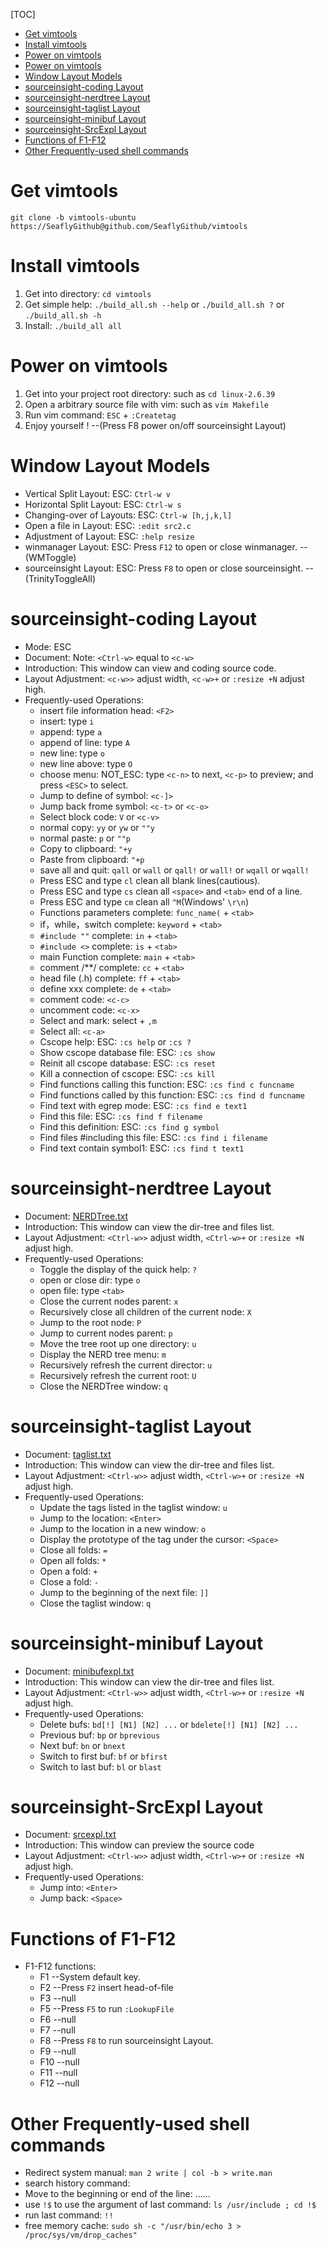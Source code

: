 [TOC]

- [Get vimtools](#get-vimtools)
- [Install vimtools](#install-vimtools)
- [Power on vimtools](#power-on-vimtools)
- [Power on vimtools](#power-on-vimtools)
- [Window Layout Models](#window-layout-models)
- [sourceinsight-coding Layout](#sourceinsight-coding-layout)
- [sourceinsight-nerdtree Layout](#sourceinsight-nerdtree-layout)
- [sourceinsight-taglist Layout](#sourceinsight-taglist-layout)
- [sourceinsight-minibuf Layout](#sourceinsight-minibuf-layout)
- [sourceinsight-SrcExpl Layout](#sourceinsight-srcexpl-layout)
- [Functions of F1-F12](#functions-of-f1-f12)
- [Other Frequently-used shell commands](#other-frequently-used-shell-commands)

# Get vimtools

    git clone -b vimtools-ubuntu https://SeaflyGithub@github.com/SeaflyGithub/vimtools

# Install vimtools

1. Get into directory: `cd vimtools`
2. Get simple help: `./build_all.sh --help` or `./build_all.sh ?` or `./build_all.sh -h`
3. Install: `./build_all all`

# Power on vimtools

1. Get into your project root directory: such as `cd linux-2.6.39`
2. Open a arbitrary source file with vim: such as `vim Makefile`
3. Run vim command: `ESC` + `:Createtag`
4. Enjoy yourself !    --(Press F8 power on/off sourceinsight Layout)

# Window Layout Models

- Vertical Split Layout: ESC: `Ctrl-w v`
- Horizontal Split Layout: ESC: `Ctrl-w s`
- Changing-over of Layouts: ESC: `Ctrl-w [h,j,k,l]`
- Open a file in Layout: ESC: `:edit src2.c`
- Adjustment of Layout: ESC: `:help resize`
- winmanager Layout: ESC: Press `F12` to open or close winmanager.    -- (WMToggle)
- sourceinsight Layout: ESC: Press `F8` to open or close sourceinsight.    -- (TrinityToggleAll)

# sourceinsight-coding Layout

- Mode: ESC
- Document: Note: `<Ctrl-w>` equal to `<c-w>`
- Introduction: This window can view and coding source code.
- Layout Adjustment: `<c-w>>` adjust width, `<c-w>+` or `:resize +N` adjust high.
- Frequently-used Operations:
    - insert file information head: `<F2>`
    - insert: type `i`
    - append: type `a`
    - append of line: type `A`
    - new line: type `o`
    - new line above: type `O`
    - choose menu: NOT_ESC: type `<c-n>` to next, `<c-p>` to preview; and press `<ESC>` to select.
    - Jump to define of symbol: `<c-]>`
    - Jump back frome symbol: `<c-t>` or `<c-o>`
    - Select block code: `V` or `<c-v>`
    - normal copy: `yy` or `yw` or `""y`
    - normal paste: `p` or `""p`
    - Copy to clipboard: `"+y`
    - Paste from clipboard: `"+p`
    - save all and quit: `qall` or `wall` or `qall!` or `wall!` or `wqall` or `wqall!`
    - Press ESC and type `cl` clean all blank lines(cautious).
    - Press ESC and type `cs` clean all `<space>` and `<tab>` end of a line.
    - Press ESC and type `cm` clean all `^M`(Windows' `\r\n`)
    - Functions parameters complete: `func_name(` + `<tab>`
    - if，while，switch complete: `keyword` + `<tab>`
    - `#include ""` complete: `in` + `<tab>`
    - `#include <>` complete: `is` + `<tab>`
    - main Function complete: `main` + `<tab>`
    - comment /**/ complete: `cc` + `<tab>`
    - head file (.h) complete: `ff` + `<tab>`
    - define xxx complete: `de` + `<tab>`
    - comment code: `<c-c>`
    - uncomment code: `<c-x>`
    - Select and mark: select + `,m`
    - Select all: `<c-a>`
    - Cscope help: ESC: `:cs help` or `:cs ?`
    - Show cscope database file: ESC: `:cs show`
    - Reinit all cscope database: ESC: `:cs reset`
    - Kill a connection of cscope: ESC: `:cs kill`
    - Find functions calling this function: ESC: `:cs find c funcname`
    - Find functions called by this function: ESC: `:cs find d funcname`
    - Find text with egrep mode: ESC: `:cs find e text1`
    - Find this file: ESC: `:cs find f filename`
    - Find this definition: ESC: `:cs find g symbol`
    - Find files #including this file: ESC: `:cs find i filename`
    - Find text contain symbol1: ESC: `:cs find t text1`


# sourceinsight-nerdtree Layout

- Document: [NERDTree.txt](https://github.com/scrooloose/nerdtree/blob/master/doc/NERDTree.txt)
- Introduction: This window can view the dir-tree and files list.
- Layout Adjustment: `<Ctrl-w>>` adjust width, `<Ctrl-w>+` or `:resize +N` adjust high.
- Frequently-used Operations:
    - Toggle the display of the quick help: `?`
    - open or close dir: type `o`
    - open file: type `<tab>`
    - Close the current nodes parent: `x`
    - Recursively close all children of the current node: `X`
    - Jump to the root node: `P`
    - Jump to current nodes parent: `p`
    - Move the tree root up one directory: `u`
    - Display the NERD tree menu: `m`
    - Recursively refresh the current director: `u`
    - Recursively refresh the current root: `U`
    - Close the NERDTree window: `q`

# sourceinsight-taglist Layout

- Document: [taglist.txt](https://github.com/vim-scripts/taglist.vim/blob/master/doc/taglist.txt)
- Introduction: This window can view the dir-tree and files list.
- Layout Adjustment: `<Ctrl-w>>` adjust width, `<Ctrl-w>+` or `:resize +N` adjust high.
- Frequently-used Operations:
    - Update the tags listed in the taglist window: `u`
    - Jump to the location: `<Enter>`
    - Jump to the location in a new window: `o`
    - Display the prototype of the tag under the cursor: `<Space>`
    - Close all folds: `=`
    - Open all folds: `*`
    - Open a fold: `+`
    - Close a fold: `-`
    - Jump to the beginning of the next file: `]]`
    - Close the taglist window: `q`


# sourceinsight-minibuf Layout

- Document: [minibufexpl.txt](https://github.com/fholgado/minibufexpl.vim/blob/master/doc/minibufexpl.txt)
- Introduction: This window can view the dir-tree and files list.
- Layout Adjustment: `<Ctrl-w>>` adjust width, `<Ctrl-w>+` or `:resize +N` adjust high.
- Frequently-used Operations:
    - Delete bufs: `bd[!] [N1] [N2] ...` or `bdelete[!] [N1] [N2] ...`
    - Previous buf: `bp` or `bprevious`
    - Next buf: `bn` or `bnext`
    - Switch to first buf: `bf` or `bfirst`
    - Switch to last buf: `bl` or `blast`


# sourceinsight-SrcExpl Layout

- Document: [srcexpl.txt](https://github.com/wesleyche/SrcExpl/blob/master/doc/srcexpl.txt)
- Introduction: This window can preview the source code
- Layout Adjustment: `<Ctrl-w>>` adjust width, `<Ctrl-w>+` or `:resize +N` adjust high.
- Frequently-used Operations:
    - Jump into: `<Enter>`
    - Jump back: `<Space>`

# Functions of F1-F12

- F1-F12 functions:
    - F1    --System default key.
    - F2    --Press `F2` insert head-of-file
    - F3    --null
    - F5    --Press `F5` to run `:LookupFile`
    - F6    --null
    - F7    --null
    - F8    --Press `F8` to run sourceinsight Layout.
    - F9    --null
    - F10   --null
    - F11   --null
    - F12   --null

# Other Frequently-used shell commands

- Redirect system manual: `man 2 write | col -b > write.man`
- search history command: <c-r> <c-r><c-r> <c-i>
- Move to the beginning or end of the line: <c-a>......<c-e>
- use `!$` to use the argument of last command: `ls /usr/include ; cd !$`
- run last command: `!!`
- free memory cache: `sudo sh -c "/usr/bin/echo 3 > /proc/sys/vm/drop_caches"`






